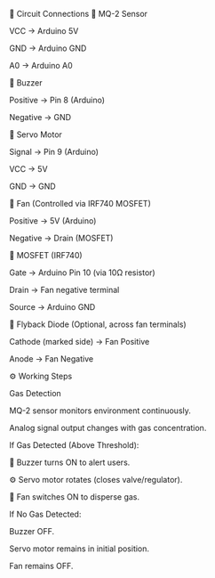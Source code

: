 🔌 Circuit Connections
🔹 MQ-2 Sensor

VCC → Arduino 5V

GND → Arduino GND

A0 → Arduino A0

🔹 Buzzer

Positive → Pin 8 (Arduino)

Negative → GND

🔹 Servo Motor

Signal → Pin 9 (Arduino)

VCC → 5V

GND → GND

🔹 Fan (Controlled via IRF740 MOSFET)

Positive → 5V (Arduino)

Negative → Drain (MOSFET)

🔹 MOSFET (IRF740)

Gate → Arduino Pin 10 (via 10Ω resistor)

Drain → Fan negative terminal

Source → Arduino GND

🔹 Flyback Diode (Optional, across fan terminals)

Cathode (marked side) → Fan Positive

Anode → Fan Negative

⚙️ Working Steps

Gas Detection

MQ-2 sensor monitors environment continuously.

Analog signal output changes with gas concentration.

If Gas Detected (Above Threshold):

🔔 Buzzer turns ON to alert users.

⚙️ Servo motor rotates (closes valve/regulator).

💨 Fan switches ON to disperse gas.

If No Gas Detected:

Buzzer OFF.

Servo motor remains in initial position.

Fan remains OFF.

